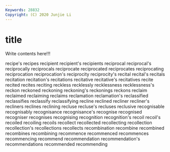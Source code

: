 ```yaml
---
Keywords: 28832
Copyright: (C) 2020 Junjie Li
---
```


# title

Write contents here!!!
 
recipe's 
recipes 
recipient
recipient's 
recipients 
reciprocal 
reciprocal's 
reciprocally 
reciprocals 
reciprocate 
reciprocated 
reciprocates 
reciprocating
reciprocation 
reciprocation's 
reciprocity 
reciprocity's 
recital 
recital's 
recitals 
recitation 
recitation's 
recitations
recitative 
recitative's 
recitatives 
recite 
recited 
recites 
reciting 
reckless 
recklessly 
recklessness
recklessness's 
reckon 
reckoned 
reckoning 
reckoning's 
reckonings 
reckons 
reclaim 
reclaimed 
reclaiming
reclaims 
reclamation 
reclamation's 
reclassified 
reclassifies 
reclassify 
reclassifying 
recline 
reclined 
recliner
recliner's 
recliners 
reclines 
reclining 
recluse 
recluse's 
recluses 
reclusive 
recognisable 
recognisably
recognisance 
recognisance's 
recognise 
recognised 
recogniser 
recognises 
recognising 
recognition 
recognition's 
recoil
recoil's 
recoiled 
recoiling 
recoils 
recollect 
recollected 
recollecting 
recollection 
recollection's 
recollections
recollects 
recombination 
recombine 
recombined 
recombines 
recombining 
recommence 
recommenced 
recommences 
recommencing
recommend 
recommendation 
recommendation's 
recommendations 
recommended 
recommending 
